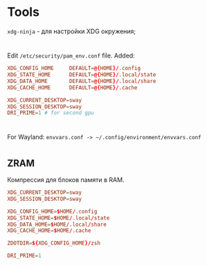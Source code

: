 # Tools

`xdg-ninja` - для настройки XDG окружения;

#

Edit `/etc/security/pam_env.conf` file. Added:

```conf
XDG_CONFIG_HOME     DEFAULT=@{HOME}/.config
XDG_STATE_HOME      DEFAULT=@{HOME}/.local/state
XDG_DATA_HOME       DEFAULT=@{HOME}/.local/share
XDG_CACHE_HOME      DEFAULT=@{HOME}/.cache
```

```conf
XDG_CURRENT_DESKTOP=sway
XDG_SESSION_DESKTOP=sway
DRI_PRIME=1 # for second gpu
```

#

For Wayland: `envvars.conf -> ~/.config/environment/envvars.conf`

#

## ZRAM

Компрессия для блоков памяти в RAM.

```conf
XDG_CURRENT_DESKTOP=sway
XDG_SESSION_DESKTOP=sway

XDG_CONFIG_HOME=$HOME/.config
XDG_STATE_HOME=$HOME/.local/state
XDG_DATA_HOME=$HOME/.local/share
XDG_CACHE_HOME=$HOME/.cache

ZDOTDIR=${XDG_CONFIG_HOME}/zsh

DRI_PRIME=1
```
